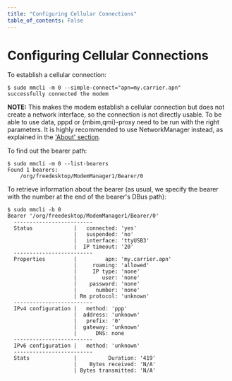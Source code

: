 ```yaml
---
title: "Configuring Cellular Connections"
table_of_contents: False
---
```


# Configuring Cellular Connections

To establish a cellular connection:

```text
$ sudo mmcli -m 0 --simple-connect="apn=my.carrier.apn"
successfully connected the modem
```

**NOTE:** This makes the modem establish a cellular connection but does not
create a network interface, so the connection is not directly usable. To be able
to use data, pppd or {mbim,qmi}-proxy need to be run with the right parameters.
It is highly recommended to use NetworkManager instead, as explained in the
['About' section](index.html).

To find out the bearer path:

```text
$ sudo mmcli -m 0 --list-bearers
Found 1 bearers:
	/org/freedesktop/ModemManager1/Bearer/0
```

To retrieve information about the bearer (as usual, we specify the bearer with
the number at the end of the bearer's DBus path):

```text
$ sudo mmcli -b 0
Bearer '/org/freedesktop/ModemManager1/Bearer/0'
  -------------------------
  Status             |   connected: 'yes'
                     |   suspended: 'no'
                     |   interface: 'ttyUSB3'
                     |  IP timeout: '20'
  -------------------------
  Properties         |         apn: 'my.carrier.apn'
                     |     roaming: 'allowed'
                     |     IP type: 'none'
                     |        user: 'none'
                     |    password: 'none'
                     |      number: 'none'
                     | Rm protocol: 'unknown'
  -------------------------
  IPv4 configuration |   method: 'ppp'
                     |  address: 'unknown'
                     |   prefix: '0'
                     |  gateway: 'unknown'
                     |      DNS: none
  -------------------------
  IPv6 configuration |   method: 'unknown'
  -------------------------
  Stats              |          Duration: '419'
                     |    Bytes received: 'N/A'
                     | Bytes transmitted: 'N/A'
```
